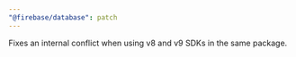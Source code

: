 ```yaml
---
"@firebase/database": patch
---
```


Fixes an internal conflict when using v8 and v9 SDKs in the same package.
